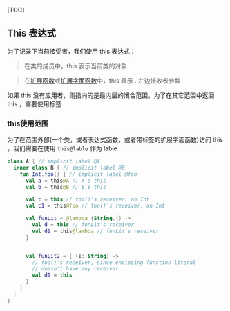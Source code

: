 [TOC]

## This 表达式

为了记录下当前接受者，我们使用 this 表达式：

> 在类的成员中，this 表示当前类的对象

> 在[扩展函数](http://kotlinlang.org/docs/reference/extensions.html)或[扩展字面函数](http://kotlinlang.org/docs/reference/lambdas.html#function-literals)中，this 表示 . 左边接收者参数

如果 this 没有应用者，则指向的是最内层的闭合范围。为了在其它范围中返回 this ，需要使用标签

### this使用范围
为了在范围外部(一个类，或者表达式函数，或者带标签的扩展字面函数)访问 this ，我们需要在使用 `this@lable` 作为 lable

```kotlin
class A { // implicit label @A
  inner class B { // implicit label @B
    fun Int.foo() { // implicit label @foo
      val a = this@A // A's this
      val b = this@B // B's this

      val c = this // foo()'s receiver, an Int
      val c1 = this@foo // foo()'s receiver, an Int

      val funLit = @lambda {String.() ->
        val d = this // funLit's receiver
        val d1 = this@lambda // funLit's receiver
      }


      val funLit2 = { (s: String) ->
        // foo()'s receiver, since enclosing function literal 
        // doesn't have any receiver
        val d1 = this 
      }
    }
  }
}
```
